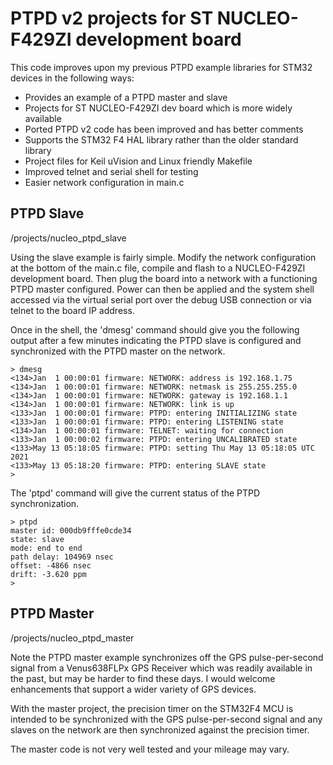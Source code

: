 # PTPD v2 projects for ST NUCLEO-F429ZI development board

This code improves upon my previous PTPD example libraries for STM32 devices in the following ways:

 - Provides an example of a PTPD master and slave
 - Projects for ST NUCLEO-F429ZI dev board which is more widely available
 - Ported PTPD v2 code has been improved and has better comments
 - Supports the STM32 F4 HAL library rather than the older standard library
 - Project files for Keil uVision and Linux friendly Makefile
 - Improved telnet and serial shell for testing
 - Easier network configuration in main.c

## PTPD Slave

/projects/nucleo_ptpd_slave

Using the slave example is fairly simple. Modify the network configuration at the
bottom of the main.c file, compile and flash to a NUCLEO-F429ZI development board.
Then plug the board into a network with a functioning PTPD master configured.
Power can then be applied and the system shell accessed via the virtual serial port
over the debug USB connection or via telnet to the board IP address.

Once in the shell, the 'dmesg' command should give you the following output
after a few minutes indicating the PTPD slave is configured and synchronized
with the PTPD master on the network.

    > dmesg
    <134>Jan  1 00:00:01 firmware: NETWORK: address is 192.168.1.75
    <134>Jan  1 00:00:01 firmware: NETWORK: netmask is 255.255.255.0
    <134>Jan  1 00:00:01 firmware: NETWORK: gateway is 192.168.1.1
    <134>Jan  1 00:00:01 firmware: NETWORK: link is up
    <133>Jan  1 00:00:01 firmware: PTPD: entering INITIALIZING state
    <133>Jan  1 00:00:01 firmware: PTPD: entering LISTENING state
    <134>Jan  1 00:00:01 firmware: TELNET: waiting for connection
    <133>Jan  1 00:00:02 firmware: PTPD: entering UNCALIBRATED state
    <133>May 13 05:18:05 firmware: PTPD: setting Thu May 13 05:18:05 UTC 2021
    <133>May 13 05:18:20 firmware: PTPD: entering SLAVE state
    >

The 'ptpd' command will give the current status of the PTPD synchronization.

    > ptpd
    master id: 000db9fffe0cde34
    state: slave
    mode: end to end
    path delay: 104969 nsec
    offset: -4866 nsec
    drift: -3.620 ppm
    >

## PTPD Master

/projects/nucleo_ptpd_master

Note the PTPD master example synchronizes off the GPS pulse-per-second signal from
a Venus638FLPx GPS Receiver which was readily available in the past, but may be
harder to find these days. I would welcome enhancements that support a wider
variety of GPS devices.

With the master project, the precision timer on the STM32F4 MCU is intended to
be synchronized with the GPS pulse-per-second signal and any slaves on the network
are then synchronized against the precision timer.

The master code is not very well tested and your mileage may vary.
